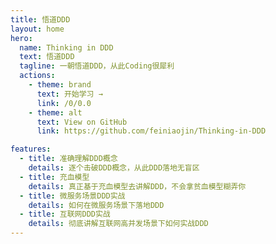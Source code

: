 ```yaml
---
title: 悟道DDD
layout: home
hero:
  name: Thinking in DDD
  text: 悟道DDD
  tagline: 一朝悟道DDD，从此Coding很犀利
  actions:
    - theme: brand
      text: 开始学习 →
      link: /0/0.0
    - theme: alt
      text: View on GitHub
      link: https://github.com/feiniaojin/Thinking-in-DDD

features:
  - title: 准确理解DDD概念
    details: 逐个击破DDD概念，从此DDD落地无盲区
  - title: 充血模型
    details: 真正基于充血模型去讲解DDD，不会拿贫血模型糊弄你
  - title: 微服务场景DDD实战
    details: 如何在微服务场景下落地DDD
  - title: 互联网DDD实战
    details: 彻底讲解互联网高并发场景下如何实战DDD  
---
```

